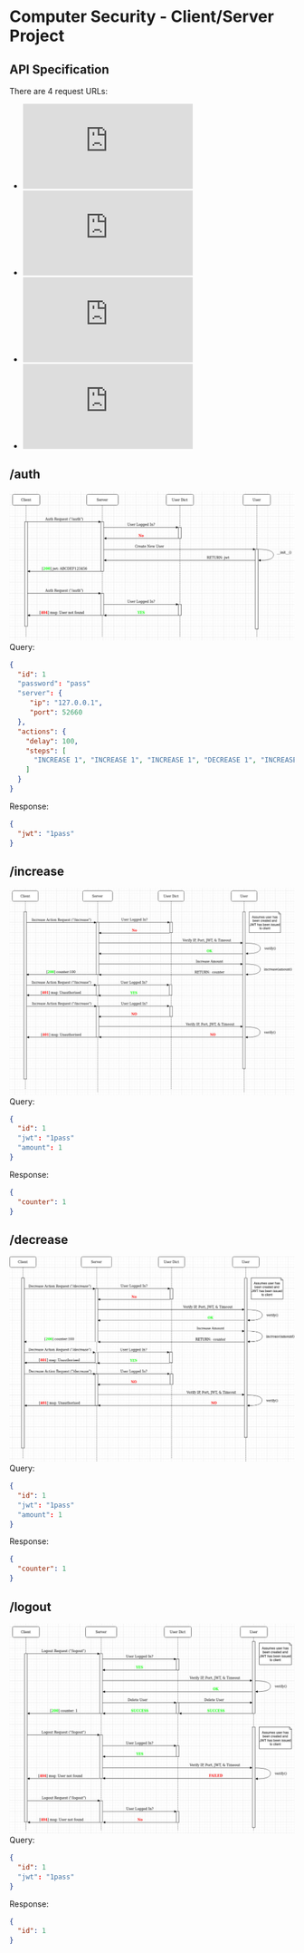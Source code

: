 # Computer Security - Client/Server Project

## API Specification
There are 4 request URLs:
 - ![/auth](https://github.com/S010MON/computer-security/blob/main/README.md#auth)
 - ![/increase](https://github.com/S010MON/computer-security/blob/main/README.md#increase)
 - ![/decrease](https://github.com/S010MON/computer-security/blob/main/README.md#decrease)
 - ![/logout](https://github.com/S010MON/computer-security/blob/main/README.md#logout)


## /auth
![](https://github.com/S010MON/computer-security/blob/main/screenshots/auth.jpg)
Query:
```json
{
  "id": 1
  "password": "pass"
  "server": {
     "ip": "127.0.0.1",
     "port": 52660
  },
  "actions": {
    "delay": 100,
    "steps": [
      "INCREASE 1", "INCREASE 1", "INCREASE 1", "DECREASE 1", "INCREASE 1"
    ]
  }
}

```
Response:
```json
{
  "jwt": "1pass"
}
```

## /increase
![](https://github.com/S010MON/computer-security/blob/main/screenshots/increase.jpg)
Query:
```json
{
  "id": 1
  "jwt": "1pass"
  "amount": 1
}

```
Response:
```json
{
  "counter": 1
}
```

## /decrease
![](https://github.com/S010MON/computer-security/blob/main/screenshots/decrease.jpg)
Query:
```json
{
  "id": 1
  "jwt": "1pass"
  "amount": 1
}

```
Response:
```json
{
  "counter": 1
}
```

## /logout
![](https://github.com/S010MON/computer-security/blob/main/screenshots/logout.jpg)
Query:
```json
{
  "id": 1
  "jwt": "1pass"
}

```
Response:
```json
{
  "id": 1
}
```
